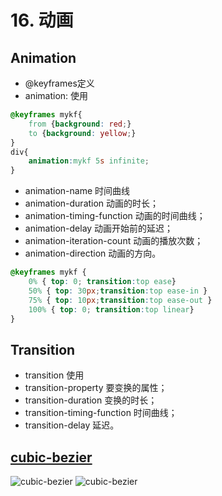 # 16. 动画

## Animation

- @keyframes定义
- animation: 使用

```css
@keyframes mykf{
	from {background: red;}
	to {background: yellow;}
}
div{
	animation:mykf 5s infinite;
}
```
- animation-name 时间曲线
- animation-duration 动画的时长；
- animation-timing-function 动画的时间曲线；
- animation-delay 动画开始前的延迟；
- animation-iteration-count 动画的播放次数；
- animation-direction 动画的方向。

```css
@keyframes mykf {
	0% { top: 0; transition:top ease}
	50% { top: 30px;transition:top ease-in }
	75% { top: 10px;transition:top ease-out }
	100% { top: 0; transition:top linear}
}

```
## Transition

- transition 使用
- transition-property 要变换的属性；
- transition-duration 变换的时长；
- transition-timing-function 时间曲线；
- transition-delay 延迟。

## [cubic-bezier](https://cubic-bezier.com/#.17,.67,.83,.67)

![cubic-bezier](/images/bezier1.png)
![cubic-bezier](/images/bezier2.png)